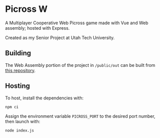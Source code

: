 # Picross W

A Multiplayer Cooperative Web Picross game made with Vue and Web assembly; hosted with Express.

Created as my Senior Project at Utah Tech University.

## Building

The Web Assembly portion of the project in `/public/out` can be built from [this repository](https://github.com/BluAtlas/Picross-W-WASM).

## Hosting

To host, install the dependencies with:

```sh
npm ci
```

Assign the environment variable `PICROSS_PORT` to the desired port number, then launch with:

```sh
node index.js
```
